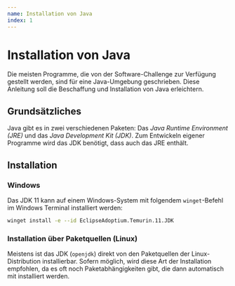 ```yaml
---
name: Installation von Java
index: 1
---
```


# Installation von Java

Die meisten Programme, die von der Software-Challenge zur Verfügung gestellt werden,
sind für eine Java-Umgebung geschrieben.
Diese Anleitung soll die Beschaffung und Installation von Java erleichtern.

## Grundsätzliches

Java gibt es in zwei verschiedenen Paketen: 
Das *Java Runtime Environment (JRE)* und das *Java Development Kit (JDK)*.
Zum Entwickeln eigener Programme wird das JDK benötigt, dass auch das JRE enthält.

## Installation

### Windows

Das JDK 11 kann auf einem Windows-System
mit folgendem `winget`-Befehl im Windows Terminal installiert werden:

```bash
winget install -e --id EclipseAdoptium.Temurin.11.JDK
```

### Installation über Paketquellen (Linux)

Meistens ist das JDK (`openjdk`) direkt von den Paketquellen der Linux-Distribution installierbar.
Sofern möglich, wird diese Art der Installation empfohlen, da es oft noch Paketabhängigkeiten gibt, die dann automatisch mit installiert werden.